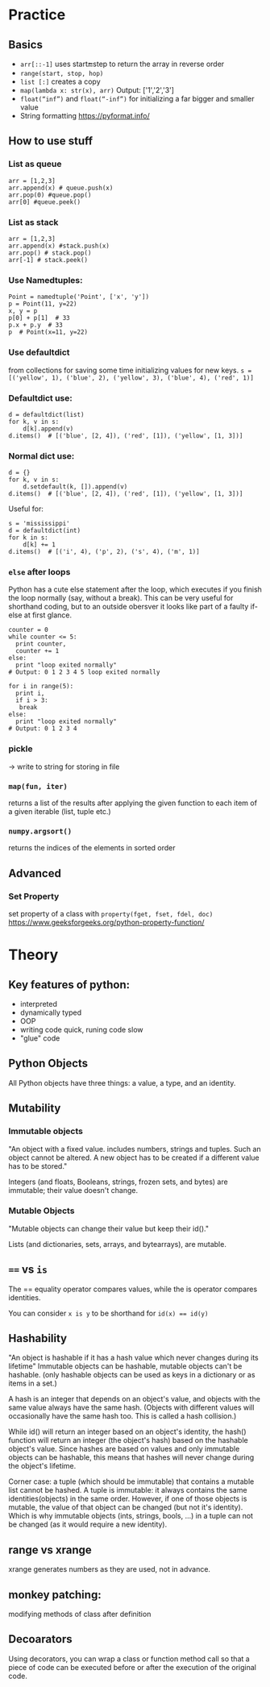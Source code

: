 # Practice

## Basics

* `arr[::-1]` uses start:end:step  to return the array in reverse order
* `range(start, stop, hop)`
* `list [:]` creates a copy
* `map(lambda x: str(x), arr)`  Output: ['1','2','3']
* `float(“inf”)` and `float(“-inf”)` for initializing a far bigger and smaller value
* String formatting https://pyformat.info/

## How to use stuff

### List as queue
```
arr = [1,2,3]
arr.append(x) # queue.push(x)
arr.pop(0) #queue.pop()
arr[0] #queue.peek()
```

### List as stack
```
arr = [1,2,3]
arr.append(x) #stack.push(x)
arr.pop() # stack.pop()
arr[-1] # stack.peek()
```

### Use Namedtuples:
```
Point = namedtuple('Point', ['x', 'y'])
p = Point(11, y=22)
x, y = p 
p[0] + p[1]  # 33
p.x + p.y  # 33
p  # Point(x=11, y=22)
```

### Use defaultdict 
from collections for saving some time initializing values for new keys.
`s = [('yellow', 1), ('blue', 2), ('yellow', 3), ('blue', 4), ('red', 1)]`

### Defaultdict use:
```
d = defaultdict(list)
for k, v in s:
    d[k].append(v)
d.items()  # [('blue', [2, 4]), ('red', [1]), ('yellow', [1, 3])]
```

### Normal dict use:
```
d = {}
for k, v in s:
    d.setdefault(k, []).append(v)
d.items()  # [('blue', [2, 4]), ('red', [1]), ('yellow', [1, 3])]
```
Useful for:
```
s = 'mississippi'
d = defaultdict(int)
for k in s:
    d[k] += 1
d.items()  # [('i', 4), ('p', 2), ('s', 4), ('m', 1)]
```

### `else` after loops
Python has a cute else statement after the loop, which executes if you finish the loop normally (say, without a break). 
This can be very useful for shorthand coding, but to an outside obersver it looks like part of a faulty if-else at first glance.
```
counter = 0
while counter <= 5:
  print counter,
  counter += 1
else:
  print "loop exited normally"
# Output: 0 1 2 3 4 5 loop exited normally

for i in range(5):
  print i,
  if i > 3:
   break
else:
  print "loop exited normally"
# Output: 0 1 2 3 4
```

### pickle 
-> write to string for storing in file

### `map(fun, iter)`
returns a list of the results after applying the given function to each item of a given iterable (list, tuple etc.) 

### `numpy.argsort()`
returns the indices of the elements in sorted order

## Advanced

### Set Property
set property of a class with  `property(fget, fset, fdel, doc)`
https://www.geeksforgeeks.org/python-property-function/


# Theory
## Key features of python:
- interpreted
- dynamically typed
- OOP
- writing code quick, runing code slow
- "glue" code

## Python Objects
All Python objects have three things: a value, a type, and an identity. 

## Mutability
### Immutable objects
"An object with a fixed value. includes numbers, strings and tuples. Such an object cannot be altered. A new object has to be created if a different value has to be stored."

Integers (and floats, Booleans, strings, frozen sets, and bytes) are immutable; their value doesn't change.

### Mutable Objects
"Mutable objects can change their value but keep their id()."

Lists (and dictionaries, sets, arrays, and bytearrays), are mutable. 

## `==` vs `is`
The == equality operator compares values, while the is operator compares identities. 

You can consider `x is y` to be shorthand for `id(x) == id(y)`

## Hashability
"An object is hashable if it has a hash value which never changes during its lifetime" Immutable objects can be hashable, mutable objects can't be hashable. 
(only hashable objects can be used as keys in a dictionary or as items in a set.)

A hash is an integer that depends on an object's value, and objects with the same value always have the same hash. 
(Objects with different values will occasionally have the same hash too. This is called a hash collision.) 

While id() will return an integer based on an object's identity, the hash() function will return an integer (the object's hash) based on the hashable object's value. 
Since hashes are based on values and only immutable objects can be hashable, this means that hashes will never change during the object's lifetime.

Corner case: a tuple (which should be immutable) that contains a mutable list cannot be hashed.
A tuple is immutable: it always contains the same identities(objects) in the same order. 
However, if one of those objects is mutable, the value of that object can be changed (but not it's identity). 
Which is why immutable objects (ints, strings, bools, ...) in a tuple can not be changed (as it would require a new identity).

## range vs xrange 
xrange generates numbers as they are used, not in advance.

## monkey patching: 
modifying methods of class after definition

## Decoarators
Using decorators, you can wrap a class or function method call so that a piece of code can be executed before or after the execution of the original code.



